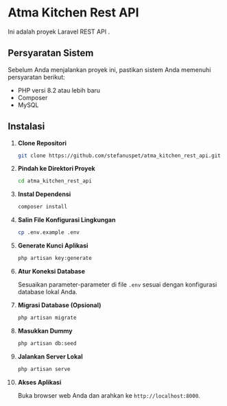 # Atma Kitchen Rest API

Ini adalah proyek Laravel REST API .

## Persyaratan Sistem

Sebelum Anda menjalankan proyek ini, pastikan sistem Anda memenuhi persyaratan berikut:

-   PHP versi 8.2 atau lebih baru
-   Composer
-   MySQL

## Instalasi

1. **Clone Repositori**

    ```bash
    git clone https://github.com/stefanuspet/atma_kitchen_rest_api.git
    ```

2. **Pindah ke Direktori Proyek**

    ```bash
    cd atma_kitchen_rest_api
    ```

3. **Instal Dependensi**

    ```bash
    composer install
    ```

4. **Salin File Konfigurasi Lingkungan**

    ```bash
    cp .env.example .env
    ```

5. **Generate Kunci Aplikasi**

    ```bash
    php artisan key:generate
    ```

6. **Atur Koneksi Database**

    Sesuaikan parameter-parameter di file `.env` sesuai dengan konfigurasi database lokal Anda.

7. **Migrasi Database (Opsional)**

    ```bash
    php artisan migrate
    ```

8. **Masukkan Dummy**

    ```bash
    php artisan db:seed
    ```

9. **Jalankan Server Lokal**

    ```bash
    php artisan serve
    ```

10. **Akses Aplikasi**

    Buka browser web Anda dan arahkan ke `http://localhost:8000`.
